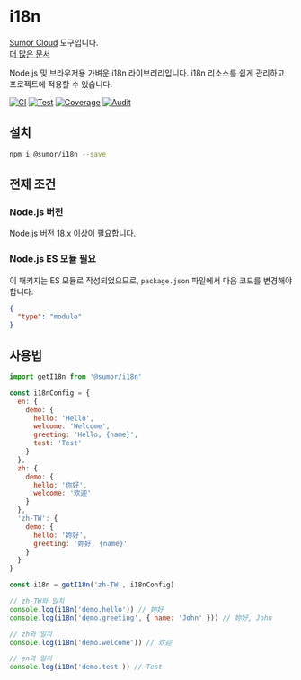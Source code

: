 # i18n

[Sumor Cloud](https://sumor.cloud) 도구입니다.  
[더 많은 문서](https://sumor.cloud/i18n)

Node.js 및 브라우저용 가벼운 i18n 라이브러리입니다.
i18n 리소스를 쉽게 관리하고 프로젝트에 적용할 수 있습니다.

[![CI](https://github.com/sumor-cloud/i18n/actions/workflows/ci.yml/badge.svg)](https://github.com/sumor-cloud/i18n/actions/workflows/ci.yml)
[![Test](https://github.com/sumor-cloud/i18n/actions/workflows/ut.yml/badge.svg)](https://github.com/sumor-cloud/i18n/actions/workflows/ut.yml)
[![Coverage](https://github.com/sumor-cloud/i18n/actions/workflows/coverage.yml/badge.svg)](https://github.com/sumor-cloud/i18n/actions/workflows/coverage.yml)
[![Audit](https://github.com/sumor-cloud/i18n/actions/workflows/audit.yml/badge.svg)](https://github.com/sumor-cloud/i18n/actions/workflows/audit.yml)

## 설치

```bash
npm i @sumor/i18n --save
```

## 전제 조건

### Node.js 버전

Node.js 버전 18.x 이상이 필요합니다.

### Node.js ES 모듈 필요

이 패키지는 ES 모듈로 작성되었으므로,
`package.json` 파일에서 다음 코드를 변경해야 합니다:

```json
{
  "type": "module"
}
```

## 사용법

```javascript
import getI18n from '@sumor/i18n'

const i18nConfig = {
  en: {
    demo: {
      hello: 'Hello',
      welcome: 'Welcome',
      greeting: 'Hello, {name}',
      test: 'Test'
    }
  },
  zh: {
    demo: {
      hello: '你好',
      welcome: '欢迎'
    }
  },
  'zh-TW': {
    demo: {
      hello: '妳好',
      greeting: '妳好, {name}'
    }
  }
}

const i18n = getI18n('zh-TW', i18nConfig)

// zh-TW와 일치
console.log(i18n('demo.hello')) // 妳好
console.log(i18n('demo.greeting', { name: 'John' })) // 妳好, John

// zh와 일치
console.log(i18n('demo.welcome')) // 欢迎

// en과 일치
console.log(i18n('demo.test')) // Test
```
